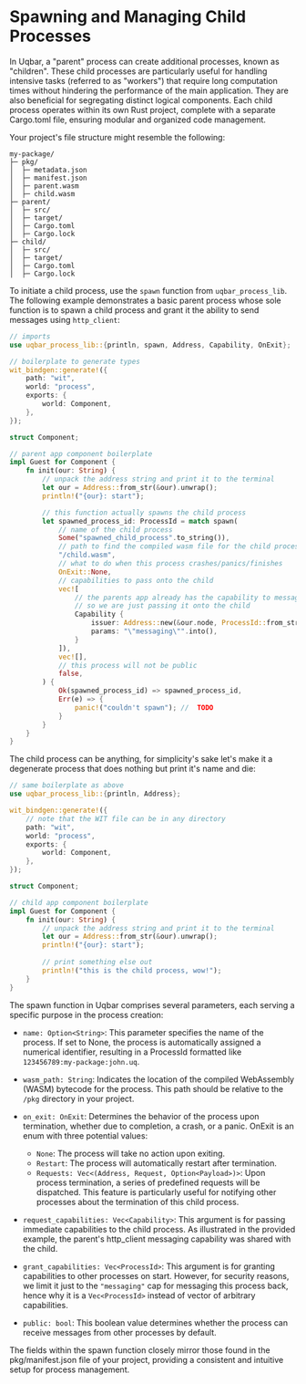 # Spawning and Managing Child Processes
In Uqbar, a "parent" process can create additional processes, known as "children". These child processes are particularly useful for handling intensive tasks (referred to as "workers") that require long computation times without hindering the performance of the main application. They are also beneficial for segregating distinct logical components. Each child process operates within its own Rust project, complete with a separate Cargo.toml file, ensuring modular and organized code management.

Your project's file structure might resemble the following:

```
my-package/
├─ pkg/
│  ├─ metadata.json
│  ├─ manifest.json
│  ├─ parent.wasm
│  ├─ child.wasm
├─ parent/
│  ├─ src/
│  ├─ target/
│  ├─ Cargo.toml
│  ├─ Cargo.lock
├─ child/
│  ├─ src/
│  ├─ target/
│  ├─ Cargo.toml
│  ├─ Cargo.lock
```
To initiate a child process, use the `spawn` function from `uqbar_process_lib`. The following example demonstrates a basic parent process whose sole function is to spawn a child process and grant it the ability to send messages using `http_client`:
```rust
// imports
use uqbar_process_lib::{println, spawn, Address, Capability, OnExit};

// boilerplate to generate types
wit_bindgen::generate!({
    path: "wit",
    world: "process",
    exports: {
        world: Component,
    },
});

struct Component;

// parent app component boilerplate
impl Guest for Component {
    fn init(our: String) {
        // unpack the address string and print it to the terminal
        let our = Address::from_str(&our).unwrap();
        println!("{our}: start");

        // this function actually spawns the child process
        let spawned_process_id: ProcessId = match spawn(
            // name of the child process
            Some("spawned_child_process".to_string()),
            // path to find the compiled wasm file for the child process
            "/child.wasm",
            // what to do when this process crashes/panics/finishes
            OnExit::None,
            // capabilities to pass onto the child
            vec![
                // the parents app already has the capability to message http_client here
                // so we are just passing it onto the child
                Capability {
                    issuer: Address::new(&our.node, ProcessId::from_str("http_client:sys:uqbar").unwrap()),
                    params: "\"messaging\"".into(),
                }
            ]),
            vec![],
            // this process will not be public
            false,
        ) {
            Ok(spawned_process_id) => spawned_process_id,
            Err(e) => {
                panic!("couldn't spawn"); //  TODO
            }
        }
    }
}
```

The child process can be anything, for simplicity's sake let's make it a degenerate process that does nothing but print it's name and die:
```rust
// same boilerplate as above
use uqbar_process_lib::{println, Address};

wit_bindgen::generate!({
    // note that the WIT file can be in any directory
    path: "wit",
    world: "process",
    exports: {
        world: Component,
    },
});

struct Component;

// child app component boilerplate
impl Guest for Component {
    fn init(our: String) {
        // unpack the address string and print it to the terminal
        let our = Address::from_str(&our).unwrap();
        println!("{our}: start");
        
        // print something else out
        println!("this is the child process, wow!");
    }
}
```
The spawn function in Uqbar comprises several parameters, each serving a specific purpose in the process creation:

- `name: Option<String>`: This parameter specifies the name of the process. If set to None, the process is automatically assigned a numerical identifier, resulting in a ProcessId formatted like `123456789:my-package:john.uq`.

- `wasm_path: String`: Indicates the location of the compiled WebAssembly (WASM) bytecode for the process. This path should be relative to the `/pkg` directory in your project.

- `on_exit: OnExit`: Determines the behavior of the process upon termination, whether due to completion, a crash, or a panic. OnExit is an enum with three potential values:

  - `None`: The process will take no action upon exiting.
  - `Restart`: The process will automatically restart after termination.
  - `Requests: Vec<(Address, Request, Option<Payload>)>`: Upon process termination, a series of predefined requests will be dispatched. This feature is particularly useful for notifying other processes about the termination of this child process.
- `request_capabilities: Vec<Capability>`: This argument is for passing immediate capabilities to the child process. As illustrated in the provided example, the parent's http_client messaging capability was shared with the child.
- `grant_capabilities: Vec<ProcessId>`: This argument is for granting capabilities to other processes on start. However, for security reasons, we limit it just to the `"messaging"` cap for messaging this process back, hence why it is a `Vec<ProcessId>` instead of vector of arbitrary capabilities.
- `public: bool`: This boolean value determines whether the process can receive messages from other processes by default.

The fields within the spawn function closely mirror those found in the pkg/manifest.json file of your project, providing a consistent and intuitive setup for process management.